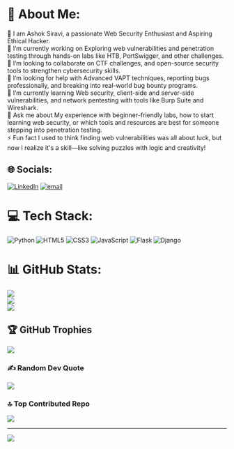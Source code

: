 # 💫 About Me:
🤵 I am Ashok Siravi, a passionate Web Security Enthusiast and Aspiring Ethical Hacker.<br>🔭 I’m currently working on Exploring web vulnerabilities and penetration testing through hands-on labs like HTB, PortSwigger, and other challenges.<br>👯 I’m looking to collaborate on CTF challenges, and open-source security tools to strengthen cybersecurity skills.<br>🤝 I’m looking for help with Advanced VAPT techniques, reporting bugs professionally, and breaking into real-world bug bounty programs.<br>🌱 I’m currently learning Web security, client-side and server-side vulnerabilities, and network pentesting with tools like Burp Suite and Wireshark.<br>💬 Ask me about My experience with beginner-friendly labs, how to start learning web security, or which tools and resources are best for someone stepping into penetration testing.<br>⚡ Fun fact I used to think finding web vulnerabilities was all about luck, but now I realize it's a skill—like solving puzzles with logic and creativity!


## 🌐 Socials:
[![LinkedIn](https://img.shields.io/badge/LinkedIn-%230077B5.svg?logo=linkedin&logoColor=white)](https://www.linkedin.com/in/ashok-siravi) [![email](https://img.shields.io/badge/Email-D14836?logo=gmail&logoColor=white)](mailto:siraviashok4721@gmail.com) 

# 💻 Tech Stack:
![Python](https://img.shields.io/badge/python-3670A0?style=plastic&logo=python&logoColor=ffdd54) ![HTML5](https://img.shields.io/badge/html5-%23E34F26.svg?style=plastic&logo=html5&logoColor=white) ![CSS3](https://img.shields.io/badge/css3-%231572B6.svg?style=plastic&logo=css3&logoColor=white) ![JavaScript](https://img.shields.io/badge/javascript-%23323330.svg?style=plastic&logo=javascript&logoColor=%23F7DF1E) ![Flask](https://img.shields.io/badge/flask-%23000.svg?style=plastic&logo=flask&logoColor=white) ![Django](https://img.shields.io/badge/django-%23092E20.svg?style=plastic&logo=django&logoColor=white)
# 📊 GitHub Stats:
![](https://github-readme-stats.vercel.app/api?username=NeospectraX&theme=radical&hide_border=false&include_all_commits=true&count_private=true)<br/>
![](https://github-readme-streak-stats.herokuapp.com/?user=NeospectraX&theme=radical&hide_border=false)<br/>
![](https://github-readme-stats.vercel.app/api/top-langs/?username=NeospectraX&theme=radical&hide_border=false&include_all_commits=true&count_private=true&layout=compact)

## 🏆 GitHub Trophies
![](https://github-profile-trophy.vercel.app/?username=NeospectraX&theme=radical&no-frame=false&no-bg=true&margin-w=4)

### ✍️ Random Dev Quote
![](https://quotes-github-readme.vercel.app/api?type=horizontal&theme=radical)

### 🔝 Top Contributed Repo
![](https://github-contributor-stats.vercel.app/api?username=NeospectraX&limit=5&theme=radical&combine_all_yearly_contributions=true)

---
[![](https://visitcount.itsvg.in/api?id=NeospectraX&icon=4&color=0)](https://visitcount.itsvg.in)
